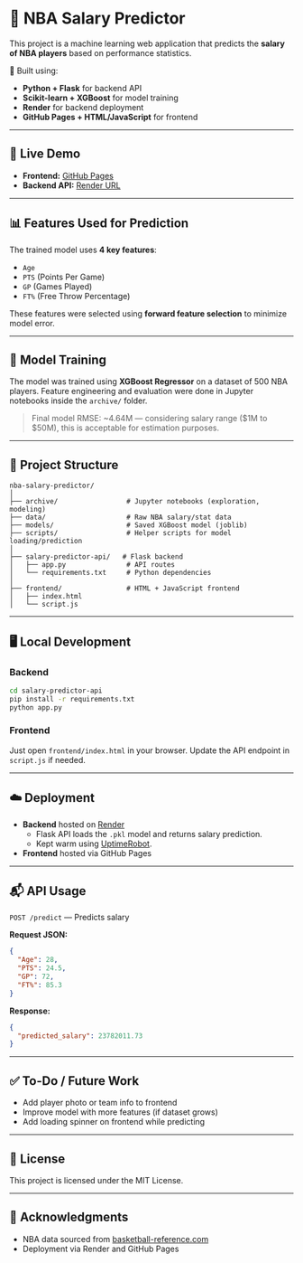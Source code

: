 # 🏀 NBA Salary Predictor

This project is a machine learning web application that predicts the **salary of NBA players** based on performance statistics.

🔮 Built using:
- **Python + Flask** for backend API
- **Scikit-learn + XGBoost** for model training
- **Render** for backend deployment
- **GitHub Pages + HTML/JavaScript** for frontend

---

## 🚀 Live Demo

- **Frontend:** [GitHub Pages](https://<your-username>.github.io/<repo-name>/)
- **Backend API:** [Render URL](https://<your-app-name>.onrender.com)

---

## 📊 Features Used for Prediction

The trained model uses **4 key features**:
- `Age`
- `PTS` (Points Per Game)
- `GP` (Games Played)
- `FT%` (Free Throw Percentage)

These features were selected using **forward feature selection** to minimize model error.

---

## 🧠 Model Training

The model was trained using **XGBoost Regressor** on a dataset of 500 NBA players. Feature engineering and evaluation were done in Jupyter notebooks inside the `archive/` folder.

> Final model RMSE: ~4.64M — considering salary range ($1M to $50M), this is acceptable for estimation purposes.

---

## 🧩 Project Structure

```
nba-salary-predictor/
│
├── archive/                 # Jupyter notebooks (exploration, modeling)
├── data/                    # Raw NBA salary/stat data
├── models/                  # Saved XGBoost model (joblib)
├── scripts/                 # Helper scripts for model loading/prediction
│
├── salary-predictor-api/   # Flask backend
│   ├── app.py               # API routes
│   └── requirements.txt     # Python dependencies
│
├── frontend/                # HTML + JavaScript frontend
│   ├── index.html
│   └── script.js
```

---

## 🖥️ Local Development

### Backend

```bash
cd salary-predictor-api
pip install -r requirements.txt
python app.py
```

### Frontend

Just open `frontend/index.html` in your browser. Update the API endpoint in `script.js` if needed.

---

## ☁️ Deployment

- **Backend** hosted on [Render](https://render.com/)
  - Flask API loads the `.pkl` model and returns salary prediction.
  - Kept warm using [UptimeRobot](https://uptimerobot.com/).
- **Frontend** hosted via GitHub Pages

---

## 📬 API Usage

`POST /predict` — Predicts salary

**Request JSON:**
```json
{
  "Age": 28,
  "PTS": 24.5,
  "GP": 72,
  "FT%": 85.3
}
```

**Response:**
```json
{
  "predicted_salary": 23782011.73
}
```

---

## ✅ To-Do / Future Work

- Add player photo or team info to frontend
- Improve model with more features (if dataset grows)
- Add loading spinner on frontend while predicting

---

## 📄 License

This project is licensed under the MIT License.

---

## 👋 Acknowledgments

- NBA data sourced from [basketball-reference.com](https://www.basketball-reference.com/)
- Deployment via Render and GitHub Pages
